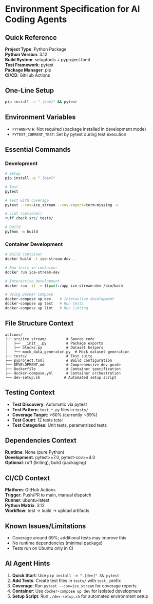 # Environment Specification for AI Coding Agents

## Quick Reference

**Project Type**: Python Package  
**Python Version**: 3.12  
**Build System**: setuptools + pyproject.toml  
**Test Framework**: pytest  
**Package Manager**: pip  
**CI/CD**: GitHub Actions  

## One-Line Setup
```bash
pip install -e ".[dev]" && pytest
```

## Environment Variables
- `PYTHONPATH`: Not required (package installed in development mode)
- `PYTEST_CURRENT_TEST`: Set by pytest during test execution

## Essential Commands

### Development
```bash
# Setup
pip install -e ".[dev]"

# Test
pytest

# Test with coverage
pytest --cov=ice_stream --cov-report=term-missing -v

# Lint (optional)
ruff check src/ tests/

# Build
python -m build
```

### Container Development
```bash
# Build container
docker build -t ice-stream-dev .

# Run tests in container
docker run ice-stream-dev

# Interactive development
docker run -it -v $(pwd):/app ice-stream-dev /bin/bash

# Using Docker Compose
docker-compose up dev    # Interactive development
docker-compose up test   # Run tests
docker-compose up lint   # Run linting
```

## File Structure Context

```
actions/
├── src/ice_stream/         # Source code
│   ├── __init__.py         # Package exports
│   ├── blocks.py           # Dataset helpers
│   └── mock_data_generator.py  # Mock dataset generation
├── tests/                  # Test suite
├── pyproject.toml          # Build configuration
├── DEVELOPMENT.md          # Comprehensive dev guide
├── Dockerfile              # Container specification
├── docker-compose.yml      # Container orchestration
└── dev-setup.sh           # Automated setup script
```

## Testing Context

- **Test Discovery**: Automatic via pytest
- **Test Pattern**: `test_*.py` files in `tests/`
- **Coverage Target**: >80% (currently ~69%)
- **Test Count**: 12 tests total
- **Test Categories**: Unit tests, parametrized tests

## Dependencies Context

**Runtime**: None (pure Python)  
**Development**: pytest>=7.0, pytest-cov>=4.0  
**Optional**: ruff (linting), build (packaging)  

## CI/CD Context

**Platform**: GitHub Actions  
**Trigger**: Push/PR to main, manual dispatch  
**Runner**: ubuntu-latest  
**Python Matrix**: 3.12  
**Workflow**: test → build → upload artifacts  

## Known Issues/Limitations

- Coverage around 69%; additional tests may improve this
- No runtime dependencies (minimal package)
- Tests run on Ubuntu only in CI

## AI Agent Hints

1. **Quick Start**: Use `pip install -e ".[dev]" && pytest`
2. **Add Tests**: Create test files in `tests/` with `test_` prefix
3. **Coverage**: Run `pytest --cov=ice_stream` for coverage reports
4. **Container**: Use `docker-compose up dev` for isolated development
5. **Setup Script**: Run `./dev-setup.sh` for automated environment setup
